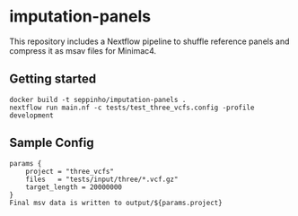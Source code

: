 # imputation-panels
This repository includes a Nextflow pipeline to shuffle reference panels and compress it as msav files for Minimac4.

## Getting started
```
docker build -t seppinho/imputation-panels .
nextflow run main.nf -c tests/test_three_vcfs.config -profile development
```

## Sample Config
```
params {
    project = "three_vcfs"
    files   = "tests/input/three/*.vcf.gz"
    target_length = 20000000
}
Final msv data is written to output/${params.project}
```

